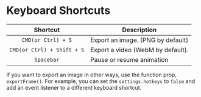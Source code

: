 # Keyboard Shortcuts

|          Shortcut          | Description                       |
| :------------------------: | --------------------------------- |
|     `CMD(or Ctrl) + S`     | Export an image. (PNG by default) |
| `CMD(or Ctrl) + Shift + S` | Export a video (WebM by default). |
|         `Spacebar`         | Pause or resume animation         |

If you want to export an image in other ways, use the function prop, `exportFrame()`. For example, you can set the `settings.hotkeys` to `false` and add an event listener to a different keyboard shortcut.
